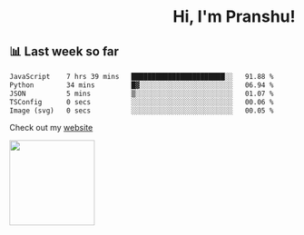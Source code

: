 <div align="right" >
   
   <H1>Hi, I'm Pranshu!</H1>

</div>

## 📊 Last week so far
<!--START_SECTION:waka-->

```txt
JavaScript    7 hrs 39 mins   ███████████████████████░░   91.88 %
Python        34 mins         █▓░░░░░░░░░░░░░░░░░░░░░░░   06.94 %
JSON          5 mins          ▒░░░░░░░░░░░░░░░░░░░░░░░░   01.07 %
TSConfig      0 secs          ░░░░░░░░░░░░░░░░░░░░░░░░░   00.06 %
Image (svg)   0 secs          ░░░░░░░░░░░░░░░░░░░░░░░░░   00.05 %
```

<!--END_SECTION:waka-->

Check out my [website](https://pranshu05.vercel.app)

<img align="left" width="150" src="https://user-images.githubusercontent.com/70943732/209951571-93b7afe5-f523-4683-b725-5d94b287e94e.png">

